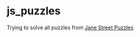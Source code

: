 # js_puzzles

Trying to solve all puzzles from [Jane Street Puzzles](https://www.janestreet.com/puzzles/)
